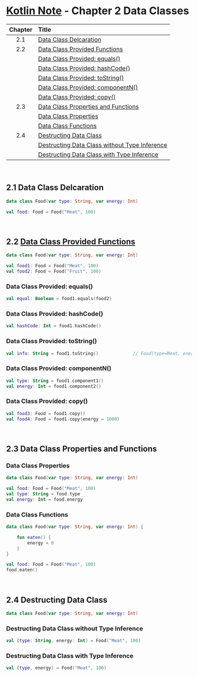 # [Kotlin Note](../../README.md) - Chapter 2 Data Classes
| Chapter | Title |
| :-: | :- |
| 2.1 | [Data Class Delcaration](#21-data-class-delcaration) |
| 2.2 | [Data Class Provided Functions](#22-data-class-provided-functions) |
|  | [Data Class Provided: equals()](#data-class-provided-equals) |
|  | [Data Class Provided: hashCode()](#data-class-provided-hashcode) |
|  | [Data Class Provided: toString()](#data-class-provided-tostring) |
|  | [Data Class Provided: componentN()](#data-class-provided-componentn) |
|  | [Data Class Provided: copy()](#data-class-provided-copy) |
| 2.3 | [Data Class Properties and Functions](#23-data-class-properties-and-functions) |
|  | [Data Class Properties](#data-class-properties) |
|  | [Data Class Functions](#data-class-functions) |
| 2.4 | [Destructing Data Class](#24-destructing-data-class) |
|  | [Destructing Data Class without Type Inference](#destructing-data-class-without-type-inference) |
|  | [Destructing Data Class with Type Inference](#destructing-data-class-with-type-inference) |

<br />

## 2.1 Data Class Delcaration
```kotlin
data class Food(var type: String, var energy: Int)
```
```kotlin
val food: Food = Food("Meat", 100)
```

<br />

## 2.2 [Data Class Provided Functions](https://kotlinlang.org/docs/data-classes.html)
```kotlin
data class Food(var type: String, var energy: Int)
```
```kotlin
val food1: Food = Food("Meat", 100)
val food2: Food = Food("Fruit", 100)
```

### Data Class Provided: equals()
```kotlin
val equal: Boolean = food1.equals(food2)
```

### Data Class Provided: hashCode()
```kotlin
val hashCode: Int = food1.hashCode()
```

### Data Class Provided: toString()
```kotlin
val info: String = food1.toString()             // Food(type=Meat, energy=100)
```

### Data Class Provided: componentN()
```kotlin
val type: String = food1.component1()
val energy: Int = food1.component2()
```

### Data Class Provided: copy()
```kotlin
val food3: Food = food1.copy()
val food4: Food = food1.copy(energy = 1000)
```

<br />

## 2.3 Data Class Properties and Functions
### Data Class Properties
```kotlin
data class Food(var type: String, var energy: Int)
```
```kotlin
val food: Food = Food("Meat", 100)
val type: String = food.type
val energy: Int = food.energy
```

### Data Class Functions
```kotlin
data class Food(var type: String, var energy: Int) {

    fun eaten() {
        energy = 0
    }
}
```
```kotlin
val food: Food = Food("Meat", 100)
food.eaten()
```

<br />

## 2.4 Destructing Data Class
```kotlin
data class Food(var type: String, var energy: Int)
```

### Destructing Data Class without Type Inference
```kotlin
val (type: String, energy: Int) = Food("Meat", 100)
```

### Destructing Data Class with Type Inference
```kotlin
val (type, energy) = Food("Meat", 100)
```

<br />
